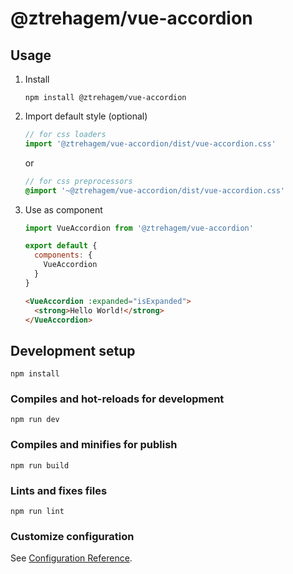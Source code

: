 # @ztrehagem/vue-accordion

## Usage

1. Install

    ```
    npm install @ztrehagem/vue-accordion
    ```

2. Import default style (optional)

    ```js
    // for css loaders
    import '@ztrehagem/vue-accordion/dist/vue-accordion.css'
    ```
    or
    ```scss
    // for css preprocessors
    @import '~@ztrehagem/vue-accordion/dist/vue-accordion.css'
    ```

3. Use as component

    ```js
    import VueAccordion from '@ztrehagem/vue-accordion'

    export default {
      components: {
        VueAccordion
      }
    }
    ```
    ```html
    <VueAccordion :expanded="isExpanded">
      <strong>Hello World!</strong>
    </VueAccordion>
    ```


## Development setup
```
npm install
```

### Compiles and hot-reloads for development
```
npm run dev
```

### Compiles and minifies for publish
```
npm run build
```

### Lints and fixes files
```
npm run lint
```

### Customize configuration
See [Configuration Reference](https://cli.vuejs.org/config/).
